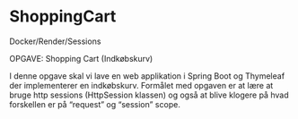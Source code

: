 # ShoppingCart
Docker/Render/Sessions

OPGAVE: Shopping Cart (Indkøbskurv)

I denne opgave skal vi lave en web applikation i Spring Boot og Thymeleaf der implementerer en indkøbskurv.
Formålet med opgaven er at lære at bruge http sessions (HttpSession klassen) og også at blive klogere på hvad forskellen er på “request” og “session” scope.

